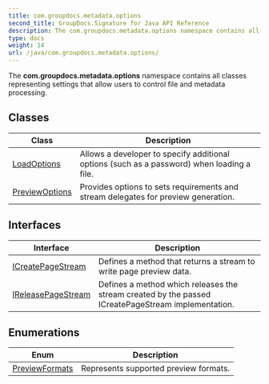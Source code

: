 ```yaml
---
title: com.groupdocs.metadata.options
second_title: GroupDocs.Signature for Java API Reference
description: The com.groupdocs.metadata.options namespace contains all classes representing settings that allow users to control file and metadata processing.
type: docs
weight: 14
url: /java/com.groupdocs.metadata.options/
---
```


The **com.groupdocs.metadata.options** namespace contains all classes representing settings that allow users to control file and metadata processing.


## Classes

| Class | Description |
| --- | --- |
| [LoadOptions](../com.groupdocs.metadata.options/loadoptions) | Allows a developer to specify additional options (such as a password) when loading a file. |
| [PreviewOptions](../com.groupdocs.metadata.options/previewoptions) | Provides options to sets requirements and stream delegates for preview generation. |

## Interfaces

| Interface | Description |
| --- | --- |
| [ICreatePageStream](../com.groupdocs.metadata.options/icreatepagestream) | Defines a method that returns a stream to write page preview data. |
| [IReleasePageStream](../com.groupdocs.metadata.options/ireleasepagestream) | Defines a method which releases the stream created by the passed  ICreatePageStream  implementation. |

## Enumerations

| Enum | Description |
| --- | --- |
| [PreviewFormats](../com.groupdocs.metadata.options/previewformats) | Represents supported preview formats. |

